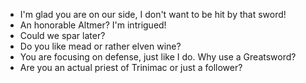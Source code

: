 - I'm glad you are on our side, I don't want to be hit by that sword!
- An honorable Altmer? I'm intrigued!
- Could we spar later?
- Do you like mead or rather elven wine?
- You are focusing on defense, just like I do. Why use a Greatsword?
- Are you an actual priest of Trinimac or just a follower?
